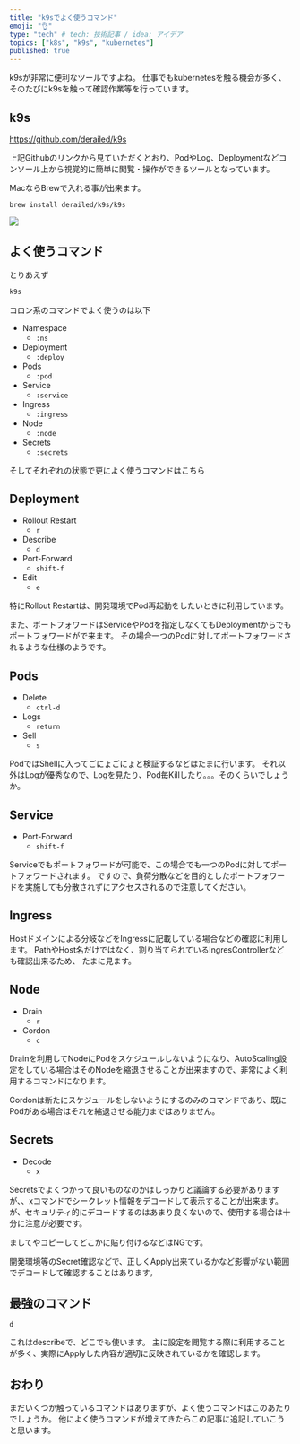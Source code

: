 ```yaml
---
title: "k9sでよく使うコマンド"
emoji: "👌"
type: "tech" # tech: 技術記事 / idea: アイデア
topics: ["k8s", "k9s", "kubernetes"]
published: true
---
```


k9sが非常に便利なツールですよね。
仕事でもkubernetesを触る機会が多く、そのたびにk9sを触って確認作業等を行っています。

## k9s

https://github.com/derailed/k9s

上記Githubのリンクから見ていただくとおり、PodやLog、Deploymentなどコンソール上から視覚的に簡単に閲覧・操作ができるツールとなっています。

MacならBrewで入れる事が出来ます。

```
brew install derailed/k9s/k9s
```

![](https://storage.googleapis.com/zenn-user-upload/6a495478005d-20241113.png)

## よく使うコマンド

とりあえず

```sh
k9s
```

コロン系のコマンドでよく使うのは以下

- Namespace
  - `:ns`
- Deployment
  - `:deploy`
- Pods
  - `:pod`
- Service
  - `:service`
- Ingress
  - `:ingress`
- Node
  - `:node`
- Secrets
  - `:secrets`

そしてそれぞれの状態で更によく使うコマンドはこちら


## Deployment

- Rollout Restart
  - `r`
- Describe
  - `d`
- Port-Forward
  - `shift-f`
- Edit
  - `e`

特にRollout Restartは、開発環境でPod再起動をしたいときに利用しています。

また、ポートフォワードはServiceやPodを指定しなくてもDeploymentからでもポートフォワードがで来ます。
その場合一つのPodに対してポートフォワードされるような仕様のようです。

## Pods

- Delete
  - `ctrl-d`
- Logs
  - `return`
- Sell
  - `s`

PodではShellに入ってごにょごにょと検証するなどはたまに行います。
それ以外はLogが優秀なので、Logを見たり、Pod毎Killしたり。。。そのくらいでしょうか。

## Service

- Port-Forward
  - `shift-f`

Serviceでもポートフォワードが可能で、この場合でも一つのPodに対してポートフォワードされます。
ですので、負荷分散などを目的としたポートフォワードを実施しても分散されずにアクセスされるので注意してください。

## Ingress

Hostドメインによる分岐などをIngressに記載している場合などの確認に利用します。
PathやHost名だけではなく、割り当てられているIngresControllerなども確認出来るため、
たまに見ます。

## Node

- Drain
  - `r`
- Cordon
  - `c`

Drainを利用してNodeにPodをスケジュールしないようになり、AutoScaling設定をしている場合はそのNodeを縮退させることが出来ますので、非常によく利用するコマンドになります。

Cordonは新たにスケジュールをしないようにするのみのコマンドであり、既にPodがある場合はそれを縮退させる能力まではありません。

## Secrets

- Decode
  - `x`

Secretsでよくつかって良いものなのかはしっかりと議論する必要がありますが、、xコマンドでシークレット情報をデコードして表示することが出来ます。
が、セキュリティ的にデコードするのはあまり良くないので、使用する場合は十分に注意が必要です。

ましてやコピーしてどこかに貼り付けるなどはNGです。

開発環境等のSecret確認などで、正しくApply出来ているかなど影響がない範囲でデコードして確認することはあります。

## 最強のコマンド

`d`

これはdescribeで、どこでも使います。
主に設定を閲覧する際に利用することが多く、実際にApplyした内容が適切に反映されているかを確認します。

## おわり

まだいくつか触っているコマンドはありますが、よく使うコマンドはこのあたりでしょうか。
他によく使うコマンドが増えてきたらこの記事に追記していこうと思います。
